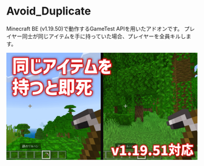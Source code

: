 # Avoid_Duplicate

Minecraft BE (v1.19.50)で動作するGameTest APIを用いたアドオンです。
プレイヤー同士が同じアイテムを手に持っていた場合、プレイヤーを全員キルします。

![thumbnail.png](https://github.com/sugiuta/AvoidDuplicate/blob/master/picture/thumbnail.png)